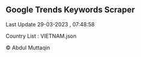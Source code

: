 

## Google Trends Keywords Scraper 
 
Last Update 29-03-2023 , 07:48:58

Country List :
VIETNAM.json



© Abdul Muttaqin 
